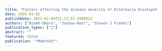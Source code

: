 ```yaml
---
title: "Factors affecting the disease severity of Alternaria blackspot in natural Brassica rapa populations on the California and Oregon coasts"
date: 2016-01-01
publishDate: 2021-02-09T21:11:55.299091Z
authors: ["Niamh-OHara", "Joshua-Rest", "Steven J Franks"]
publication_types: ["2"]
abstract: ""
featured: false
publication: "*Madroño*"
---
```


